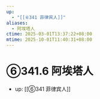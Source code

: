 ```yaml
---
up:
  - "[[⑥341 菲律宾人]]"
aliases:
  - 阿埃塔人
ctime: 2025-03-01T13:37:22+08:00
mtime: 2025-10-01T11:40:31+08:00
---
```


# ⑥341.6 阿埃塔人

- up: [[⑥341 菲律宾人]]
